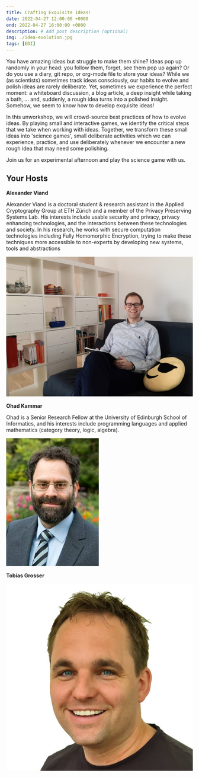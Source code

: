 ```yaml
---
title: Crafting Exquisite Ideas!
date: 2022-04-27 12:00:00 +0000
end: 2022-04-27 16:00:00 +0000
description: # Add post description (optional)
img: ./idea-evolution.jpg
tags: [EDI]
---
```


You have amazing ideas but struggle to make them shine? Ideas pop up randomly
in your head: you follow them, forget, see them pop up again? Or
do you use a diary, git repo, or org-mode file to store your ideas?  While we
(as scientists) sometimes track ideas consciously, our habits to evolve and
polish ideas are rarely deliberate. Yet, sometimes we experience the perfect
moment: a whiteboard discussion, a blog article, a deep insight while taking a
bath, ... and, suddenly, a rough idea turns into a polished insight. Somehow,
we seem to know how to develop exquisite ideas!

In this unworkshop, we will crowd-source best practices of how to evolve
ideas. By playing small and interactive games, we identify the critical steps
that we take when working with ideas. Together, we transform these small
ideas into 'science games', small deliberate activities which we can
experience, practice, and use deliberately whenever we encounter a new rough
idea that may need some polishing.

Join us for an experimental afternoon and play the science game with us.

## Your Hosts

**Alexander Viand**

Alexander Viand is a doctoral student & research assistant in the Applied Cryptography Group at ETH Zürich and a member of the Privacy Preserving Systems Lab. His interests include usable security and privacy, privacy enhancing technologies, and the interactions between these technologies and society. In his research, he works with secure computation technologies including Fully Homomorphic Encryption, trying to make these techniques more accessible to non-experts by developing new systems, tools and abstractions

![Alexander Viand](./alex.jpg)

**Ohad Kammar**

Ohad is a Senior Research Fellow at the University of Edinburgh School of
Informatics, and his interests include programming languages and applied
mathematics (category theory, logic, algebra).

![Ohad Kammar](./ohad-kammar-fancy.jpg)

**Tobias Grosser**

![Tobias Grosser](./grosser.jpg)
